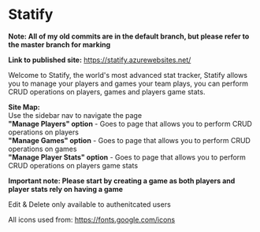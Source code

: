 # Statify

**Note: All of my old commits are in the default branch, but please refer to the master branch for marking**<br />

**Link to published site:** https://statify.azurewebsites.net/

Welcome to Statify, the world's most advanced stat tracker, Statify allows you to manage your players and games your team plays, you can perform CRUD operations on players, games and players game stats.

**Site Map:**<br />
  Use the sidebar nav to navigate the page<br />
    **"Manage Players" option** - Goes to page that allows you to perform CRUD operations on players<br />
    **"Manage Games" option** - Goes to page that allows you to perform CRUD operations on games <br />
    **"Manage Player Stats" option** - Goes to page that allows you to perform CRUD operations on players game stats<br />
    
   **Important note: Please start by creating a game as both players and player stats rely on having a game**<br />
   
   Edit & Delete only available to authenitcated users
 
 All icons used from: https://fonts.google.com/icons
